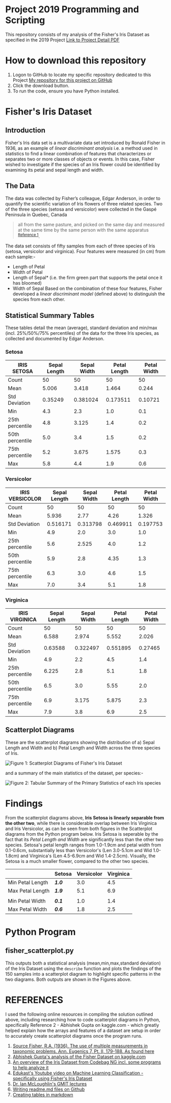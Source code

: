 # Project 2019        Programming and Scripting
This repository consists of my analysis of the Fisher's Iris Dataset as specified in the 2019 Project [Link to Project Detail PDF ](https://github.com/ianmcloughlin/project-pands/raw/master/project.pdf)

# How to download this repository
1. Logon to GitHub to locate my specific repository dedicated to this Project [My repository for this project on GitHub](https://github.com/gabrielmulligan/fishersirisdataset)
2. Click the download button.
3. To run the code, ensure you have Python installed.

# Fisher's Iris Dataset

## Introduction
Fisher's Iris data set is a multivariate data set introduced by Ronald Fisher in 1936, as an example of *linear discriminant analysis* i.e. a method used in statistics to find a linear combination of features that characterizes or separates two or more classes of objects or events. 
In this case, Fisher wished to investigate if the species of an Iris flower could be identified by examining its petal and sepal length and width.

## The Data
The data was collected by Fisher’s colleague, Edgar Anderson, in order to quantify the scientific variation of Iris flowers of three related species. Two of the three species (setosa and versicolor) were collected in the Gaspé Peninsula in Quebec, Canada  
>all from the same pasture, and picked on the same day and measured at the same time by the same person with the same apparatus <sup>[Reference 1](https://link.springer.com/chapter/10.1007/978-1-4612-5098-2_2)</sup>.

The data set consists of fifty samples from each of three species of Iris (setosa, versicolor and virginica). Four features were measured (in cm) from each sample:-
- Length of Petal
- Width of Petal
- Length of Sepal* (i.e. the firm green part that supports the petal once it has bloomed) 
- Width of Sepal
Based on the combination of these four features, Fisher developed a *linear discriminant model* (defined above) to distinguish the species from each other.

## Statistical Summary Tables

These tables detail the mean (average), standard deviation and min/max (incl. 25%/50%/75% percentiles) of the data for the three Iris species, as collected and documented by Edgar Anderson.

### Setosa

| IRIS SETOSA |Sepal Length|Sepal Width|Petal Length|Petal Width|
| --- | --- | --- |--- | --- |
| Count | 50 | 50 | 50 | 50 |
| Mean | 5.006 | 3.418 | 1.464 | 0.244 |
| Std Deviation | 0.35249 | 0.381024 |0.173511 | 0.10721 |
| Min | 4.3 | 2.3 |1.0 | 0.1 |
| 25th percentile | 4.8 | 3.125 |1.4 | 0.2 |
| 50th percentile | 5.0 | 3.4 |1.5 | 0.2 |
| 75th percentile | 5.2 | 3.675 |1.575 | 0.3 |
| Max | 5.8 | 4.4 |1.9 | 0.6 |

### Versicolor

| IRIS VERSICOLOR |Sepal Length|Sepal Width|Petal Length|Petal Width|
| --- | --- | --- |--- | --- |
| Count | 50 | 50 | 50 | 50 |
| Mean | 5.936 | 2.77 | 4.26 | 1.326 |
| Std Deviation | 0.516171 | 0.313798 |0.469911 | 0.197753 |
| Min | 4.9 | 2.0 |3.0 | 1.0 |
| 25th percentile | 5.6 | 2.525 |4.0 | 1.2 |
| 50th percentile | 5.9 | 2.8 |4.35 | 1.3 |
| 75th percentile | 6.3 | 3.0 |4.6 | 1.5 |
| Max | 7.0 | 3.4 |5.1 | 1.8 |

### Virginica

| IRIS VIRGINICA |Sepal Length|Sepal Width|Petal Length|Petal Width|
| --- | --- | --- |--- | --- |
| Count | 50 | 50 | 50 | 50 |
| Mean | 6.588 | 2.974 | 5.552 | 2.026 |
| Std Deviation | 0.63588 | 0.322497 |0.551895 | 0.27465 |
| Min | 4.9 | 2.2 |4.5 | 1.4 |
| 25th percentile | 6.225 | 2.8 |5.1 | 1.8 |
| 50th percentile | 6.5 | 3.0 |5.55 | 2.0 |
| 75th percentile | 6.9 | 3.175 |5.875 | 2.3 |
| Max | 7.9 | 3.8 |6.9 | 2.5 |

## Scatterplot Diagrams

These are the scatterplot diagrams showing the distribution of a) Sepal Length and Width and b) Petal Length and Width across the three species of Iris.

![Figure 1: Scatterplot Diagrams of Fisher's Iris Dataset](https://github.com/gabrielmulligan/fishersirisdataset/blob/master/Fisher_Scatterplots.png)

and a summary of the main statistics of the dataset, per species:-

![Figure 2: Tabular Summary of the Primary Statistics of each Iris species](https://github.com/gabrielmulligan/fishersirisdataset/blob/master/Fisher_Summary.png)


# Findings

From the scatterplot diagrams above, **Iris Setosa is linearly separable from the other two**, while there is considerable overlap between Iris Virginica and Iris Versicolor, as can be seen from both figures in the Scatterplot diagrams from the Python program below.
Iris Setosa is seperable by the fact that its *Petal Length and Width* are significantly less than the other two species. Setosa's petal length ranges from 1.0-1.9cm and petal width from 0.1-0.6cm, substantially less than Versicolor's (Len 3.0-5.1cm and Wid 1.0-1.8cm) and Virginica's (Len 4.5-6.9cm and Wid 1.4-2.5cm). Visually, the Setosa is a much smaller flower, compared to the other two species.

|      |Setosa|Versicolor|Virginica|
| --- | --- | --- |--- |
| Min Petal Length | **_1.0_** | 3.0 |4.5 |
| Max Petal Length| **_1.9_** | 5.1 |6.9 |
| | |  | |
| Min Petal Width| **_0.1_** | 1.0 |1.4 |
| Max Petal Width| **_0.6_** | 1.8 |2.5 |

# Python Program 
## fisher_scatterplot.py

This outputs both a statistical analysis (mean,min,max,standard deviation) of the Iris Dataset using the `describe` function and plots the findings of the 150 samples into a scatterplot diagram to highlight specific patterns in the two diagrams. Both outputs are shown in the Figures above.

# REFERENCES
I used the following online resources in compiling the solution outlined above, including researching how to code scatterplot diagrams in Python, specifically Reference 2 - Abhishek Gupta on kaggle.com - which greatly helped explain how the arrays and features of a dataset are setup in order to accurately create scatterplot diagrams once the program runs.


1. [Source Fisher, R.A. (1936). The use of multiple measurements in taxonomic problems. Ann. Eugenics 7, Pt. II, 179-188. As found here](https://link.springer.com/chapter/10.1007/978-1-4612-5098-2_2)
2. [Abhishek Gupta's analysis of the Fisher Dataset on kaggle.com](https://www.kaggle.com/abhishekkrg/python-iris-data-visualization-and-explanation)
3. [An overview of the Iris Dataset from Codebag NG incl. some programs to help analyze it](https://medium.com/codebagng/basic-analysis-of-the-iris-data-set-using-python-2995618a6342)
4. [Edukast's Youtube video on Machine Learning Classification - specifically using Fisher's Iris Dataset](https://www.youtube.com/watch?v=wIubuU7gejM)
5. [Dr. Ian McLoughlin's GMIT lectures](https://web.microsoftstream.com/video/6db924ef-af13-47da-a620-0e5b59e1c0ff)
6. [Writing readme.md files on Github](https://help.github.com/en/articles/basic-writing-and-formatting-syntax)
7. [Creating tables in markdown](https://www.makeuseof.com/tag/create-markdown-table/)
